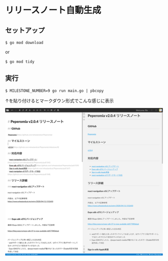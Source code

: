 # リリースノート自動生成

## セットアップ

```
$ go mod download
```

or

```
$ go mod tidy
```

## 実行

```
$ MILESTONE_NUMBER=9 go run main.go | pbcopy
```

↑を貼り付けるとマークダウン形式でこんな感じに表示

<img src="./doc/screen.png" width="800">